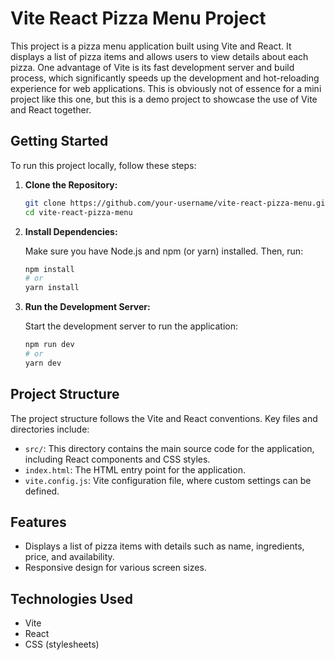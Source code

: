 
# Vite React Pizza Menu Project

This project is a pizza menu application built using Vite and React. It displays a list of pizza items and allows users to view details about each pizza.
One advantage of Vite is its fast development server and build process, which significantly speeds up the development and hot-reloading experience for web applications.
This is obviously not of essence for a mini project like this one, but this
is a demo project to showcase the use of Vite and React together.


## Getting Started

To run this project locally, follow these steps:

1. **Clone the Repository:**

   ```bash
   git clone https://github.com/your-username/vite-react-pizza-menu.git
   cd vite-react-pizza-menu
   ```

2. **Install Dependencies:**

   Make sure you have Node.js and npm (or yarn) installed. Then, run:

   ```bash
   npm install
   # or
   yarn install
   ```

3. **Run the Development Server:**

   Start the development server to run the application:

   ```bash
   npm run dev
   # or
   yarn dev
   ```

## Project Structure

The project structure follows the Vite and React conventions. Key files and directories include:

- `src/`: This directory contains the main source code for the application, including React components and CSS styles.
- `index.html`: The HTML entry point for the application.
- `vite.config.js`: Vite configuration file, where custom settings can be defined.

## Features

- Displays a list of pizza items with details such as name, ingredients, price, and availability.
- Responsive design for various screen sizes.

## Technologies Used

- Vite
- React
- CSS (stylesheets)

